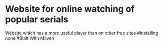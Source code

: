 # Website for online watching of popular serials 
Website which has a more useful player then on other free sites
#Installing
none
#Built With
Maven
